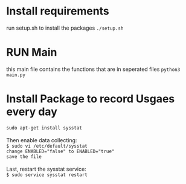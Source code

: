# Install requirements
run setup.sh to install the packages
`./setup.sh`

# RUN Main
this main file contains the functions that are in seperated files
`python3 main.py`

# Install Package to record Usgaes every day
`sudo apt-get install sysstat`
<br /><br />
Then enable data collecting:
<br />
`$ sudo vi /etc/default/sysstat`
<br />
`change ENABLED="false" to ENABLED="true"`
<br />
`save the file`
<br /><br />
Last, restart the sysstat service:
<br />
`$ sudo service sysstat restart`
